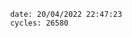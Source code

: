 

                date: 20/04/2022 22:47:23
                cycles: 26580

                         